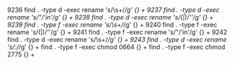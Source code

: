 #

9236  find . -type d -exec rename 's/\s+/_/g' {} +
9237  find . -type d -exec rename 's/\"/'in'/g' {} +
9238  find . -type d -exec rename 's/\(|\)/''/g' {} +
9239  find . -type f -exec rename 's/\s+/_/g' {} +
9240  find . -type f -exec rename 's/\(|\)/''/g' {} +
9241  find . -type f -exec rename 's/\"/'in'/g' {} +
9242  find . -type d -exec rename 's/\s+/_/g' {} +
9243  find . -type d -exec rename 's/\:/_/g' {} +
find . -type f -exec chmod 0664 {} +
find . -type f -exec chmod 2775 {} +
